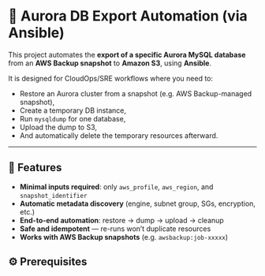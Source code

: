 # 🧩 Aurora DB Export Automation (via Ansible)

This project automates the **export of a specific Aurora MySQL database** from an **AWS Backup snapshot** to **Amazon S3**, using **Ansible**.

It is designed for CloudOps/SRE workflows where you need to:
- Restore an Aurora cluster from a snapshot (e.g. AWS Backup-managed snapshot),
- Create a temporary DB instance,
- Run `mysqldump` for one database,
- Upload the dump to S3,
- And automatically delete the temporary resources afterward.

---

## 🚀 Features

- **Minimal inputs required**: only `aws_profile`, `aws_region`, and `snapshot_identifier`
- **Automatic metadata discovery** (engine, subnet group, SGs, encryption, etc.)
- **End-to-end automation**: restore → dump → upload → cleanup
- **Safe and idempotent** — re-runs won’t duplicate resources
- **Works with AWS Backup snapshots** (e.g. `awsbackup:job-xxxxx`)

## ⚙️ Prerequisites

